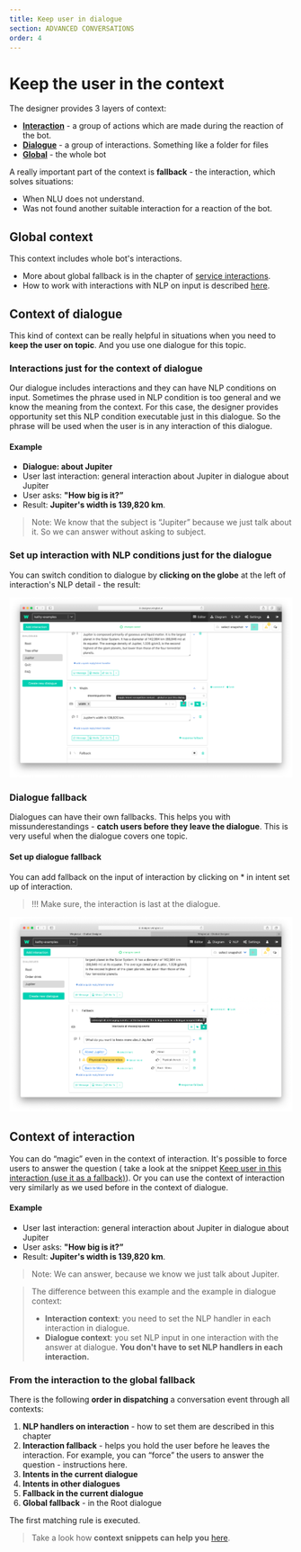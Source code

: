 ```yaml
---
title: Keep user in dialogue
section: ADVANCED CONVERSATIONS
order: 4
---
```


# Keep the user in the context

The designer provides 3 layers of context:
- [**Interaction**](#context-of-interaction) - a group of actions which are made during the reaction of the bot.
- [**Dialogue**](#context-of-dialogue) - a group of interactions. Something like a folder for files
- [**Global**](#global-context) - the whole bot

A really important part of the context is **fallback** - the interaction, which solves situations:
- When NLU does not understand.
- Was not found another suitable interaction for a reaction of the bot.

## Global context

This context includes whole bot's interactions.
- More about global fallback is in the chapter of [service interactions](./../../buildingABot/serviceInteractions/service_interactions.html).
- How to work with interactions with NLP on input is described [here](./../../buildingABot/faq/smalltalk_faq.md#answers-to-frequently-asked-questions-and-common-cases.html).

## Context of dialogue

This kind of context can be really helpful in situations when you need to **keep the user on topic**. And you use one dialogue for this topic.

### Interactions just for the context of dialogue

Our dialogue includes interactions and they can have NLP conditions on input. Sometimes the phrase used in NLP condition is too general and we know the meaning from the context. For this case, the designer provides opportunity set this NLP condition executable just in this dialogue. So the phrase will be used when the user is in any interaction of this dialogue. 

#### Example

- **Dialogue: about Jupiter**
- User last interaction: general interaction about Jupiter in dialogue about Jupiter
- User asks: **"How big is it?”** 
- Result: **Jupiter's width is 139,820 km**.
>Note: We know that the subject is “Jupiter” because we just talk about it. So we can answer without asking to subject.

### Set up interaction with NLP conditions just for the dialogue

You can switch condition to dialogue by **clicking on the globe** at the left of interaction's NLP detail - the result:

![gialogue intent](./image_1.png)

### Dialogue fallback
Dialogues can have their own fallbacks. This helps you with missunderestandings - **catch users before they leave the dialogue**. This is very useful when the dialogue covers one topic.

#### Set up dialogue fallback
You can add fallback on the input of interaction by clicking on * in intent set up of interaction.

>!!! Make sure, the interaction is last at the dialogue. 

![dialogue fallback](./image_2.png)

## Context of interaction

You can do “magic” even in the context of interaction. It's possible to force users to answer the question ( take a look at the snippet [Keep user in this interaction (use it as a fallback)](./../HelpersForKeepingUserInContext/snippetsForContext.html#snippet-keep-user-in-this-interaction-use-it-as-a-fallback)). Or you can use the context of interaction very similarly as we used before in the context of dialogue. 

#### Example

- User last interaction: general interaction about Jupiter in dialogue about Jupiter
- User asks: **"How big is it?”** 
- Result: **Jupiter's width is 139,820 km**.
>Note: We can answer, because we know we just talk about Jupiter.

>The difference between this example and the example in dialogue context:
>- **Interaction context**: you need to set the NLP handler in each interaction in dialogue.
>- **Dialogue context**: you set NLP input in one interaction with the answer at dialogue. **You don't have to set NLP handlers in each interaction.**

### From the interaction to the global fallback
There is the following **order in dispatching** a conversation event through all contexts:

1. **NLP handlers on interaction** - how to set them are described in this chapter
2. **Interaction fallback** - helps you hold the user before he leaves the interaction. For example, you can “force” the users to answer the question - instructions here.
3. **Intents in the current dialogue**
4. **Intents in other dialogues**
5. **Fallback in the current dialogue**
6. **Global fallback** - in the Root dialogue

The first matching rule is executed.


> Take a look how **context snippets can help you** [here](./../HelpersForKeepingUserInContext/snippetsForContext.html).